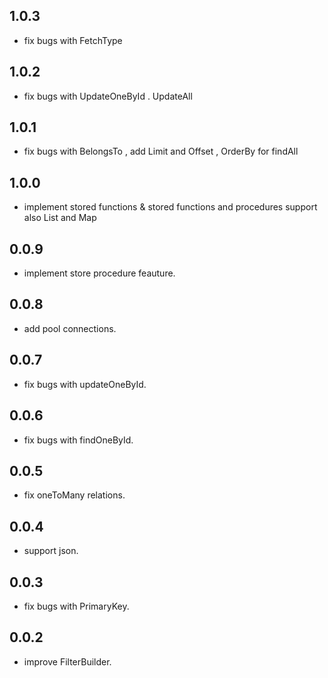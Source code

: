 ## 1.0.3

- fix bugs with FetchType
## 1.0.2

- fix bugs with UpdateOneById . UpdateAll
## 1.0.1

- fix bugs with BelongsTo , add Limit and Offset , OrderBy for findAll

## 1.0.0

- implement stored functions & stored functions and procedures support also List and Map

## 0.0.9

- implement store procedure feauture.

## 0.0.8

- add pool connections.

## 0.0.7

- fix bugs with updateOneById.

## 0.0.6

- fix bugs with findOneById.

## 0.0.5

- fix oneToMany relations.

## 0.0.4

- support json.

## 0.0.3

- fix bugs with PrimaryKey.

## 0.0.2

- improve FilterBuilder.
